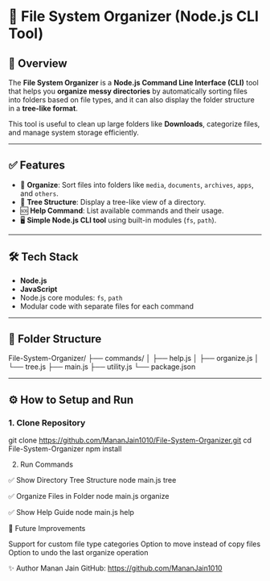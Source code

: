 # 📁 File System Organizer (Node.js CLI Tool)

## 📌 Overview
The **File System Organizer** is a **Node.js Command Line Interface (CLI)** tool that helps you **organize messy directories** by automatically sorting files into folders based on file types, and it can also display the folder structure in a **tree-like format**.

This tool is useful to clean up large folders like **Downloads**, categorize files, and manage system storage efficiently.

---

## ✅ Features
- 📂 **Organize**: Sort files into folders like `media`, `documents`, `archives`, `apps`, and `others`.
- 🌳 **Tree Structure**: Display a tree-like view of a directory.
- 🆘 **Help Command**: List available commands and their usage.
- 🖥️ **Simple Node.js CLI tool** using built-in modules (`fs`, `path`).

---

## 🛠️ Tech Stack
- **Node.js**
- **JavaScript**
- Node.js core modules: `fs`, `path`
- Modular code with separate files for each command

---

## 📂 Folder Structure

File-System-Organizer/
├── commands/
│ ├── help.js
│ ├── organize.js
│ └── tree.js
├── main.js
├── utility.js
└── package.json


---

## ⚙️ How to Setup and Run

### 1. Clone Repository
git clone https://github.com/MananJain1010/File-System-Organizer.git
cd File-System-Organizer
npm install

2. Run Commands

✅ Show Directory Tree Structure
node main.js tree <directory-path>

✅ Organize Files in Folder
node main.js organize <directory-path>

✅ Show Help Guide
node main.js help





🎁 Future Improvements

Support for custom file type categories
Option to move instead of copy files
Option to undo the last organize operation


✨ Author
Manan Jain
GitHub: https://github.com/MananJain1010
